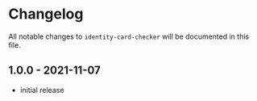 # Changelog

All notable changes to `identity-card-checker` will be documented in this file.

## 1.0.0 - 2021-11-07

- initial release
